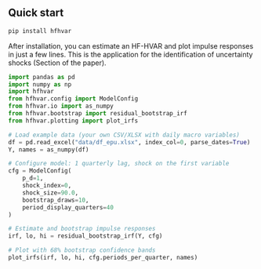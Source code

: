 ## Quick start

```python
pip install hfhvar
```

After installation, you can estimate an HF-HVAR and plot impulse responses in just a few lines. This is the application for the identification of uncertainty shocks (Section of the paper).


```python
import pandas as pd
import numpy as np
import hfhvar
from hfhvar.config import ModelConfig
from hfhvar.io import as_numpy
from hfhvar.bootstrap import residual_bootstrap_irf
from hfhvar.plotting import plot_irfs

# Load example data (your own CSV/XLSX with daily macro variables)
df = pd.read_excel("data/df_epu.xlsx", index_col=0, parse_dates=True)
Y, names = as_numpy(df)

# Configure model: 1 quarterly lag, shock on the first variable
cfg = ModelConfig(
    p_d=1,
    shock_index=0,
    shock_size=90.0,
    bootstrap_draws=10,
    period_display_quarters=40
)

# Estimate and bootstrap impulse responses
irf, lo, hi = residual_bootstrap_irf(Y, cfg)

# Plot with 68% bootstrap confidence bands
plot_irfs(irf, lo, hi, cfg.periods_per_quarter, names)
